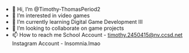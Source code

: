 - 👋 Hi, I’m @Timothy-ThomasPeriod2
- 👀 I’m interested in video games
- 🌱 I’m currently learning Digital Game Development III
- 💞️ I’m looking to collaborate on game projects
- 📫 How to reach me School Account - timothy.2450415@nv.ccsd.net  Instagram Account - Insomnia.lmao

<!---
Timothy-ThomasPeriod2/Timothy-ThomasPeriod2 is a ✨ special ✨ repository because its `README.md` (this file) appears on your GitHub profile.
You can click the Preview link to take a look at your changes.
--->
